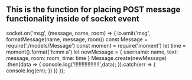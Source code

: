 ## This is the function for placing POST message functionality inside of socket event

socket.on('msg', (message, name, room) => {
  io.emit('msg', formatMessage(name, message, room))
  const Message = require('./models/Message')
  const moment = require('moment')
  let time = moment().format('h:mm a')
  let newMessage = {
    username: name,
    text: message,
    room: room,
    time: time
  }
  Message.create(newMessage)
  .then(data => {
    console.log('!!!!!!!!!!!!!!!!!',data);
  }).catch(err => {
    console.log(err);
  })
})
});